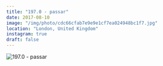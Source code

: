 ```yaml
---
title: "197.0 - passar"
date: 2017-08-10
image: "/img/photo/cdc66cfab7e9e9e1cf7ea024948bc1f7.jpg"
location: "London, United Kingdom"
instagram: true
draft: false
---
```


![197.0 - passar](/img/photo/cdc66cfab7e9e9e1cf7ea024948bc1f7.jpg)
